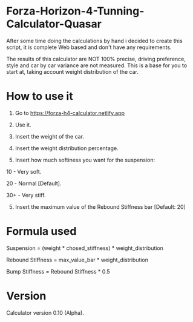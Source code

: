 # Forza-Horizon-4-Tunning-Calculator-Quasar

After some time doing the calculations by hand i decided to create this script, it is complete Web based and don't have any requirements.

The results of this calculator are NOT 100% precise, driving preference, style and car by car variance are not measured. This is a base for you to start at, taking account weight distribution of the car.


# How to use it
1. Go to https://forza-h4-calculator.netlify.app

2. Use it.

2. Insert the weight of the car.
3. Insert the weight distribution percentage.
4. Insert how much softiness you want for the suspension:

10  - Very soft.

20  - Normal [Default].

30+ - Very stiff.

5. Insert the maximum value of the Rebound Stiffness bar [Default: 20]


# Formula used
Suspension = (weight * chosed_stiffness) * weight_distribution

Rebound Stiffness = max_value_bar * weight_distribution

Bump Stiffness = Rebound Stiffness * 0.5


# Version
Calculator version 0.10 (Alpha).
